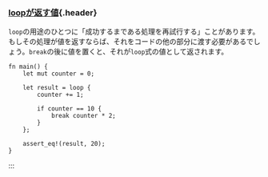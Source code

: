 ### [loopが返す値](#loopが返す値){.header}

`loop`の用途のひとつに「成功するまである処理を再試行する」ことがあります。もしその処理が値を返すならば、それをコードの他の部分に渡す必要があるでしょう。`break`の後に値を置くと、それが`loop`式の値として返されます。

    fn main() {
        let mut counter = 0;

        let result = loop {
            counter += 1;

            if counter == 10 {
                break counter * 2;
            }
        };

        assert_eq!(result, 20);
    }
:::

